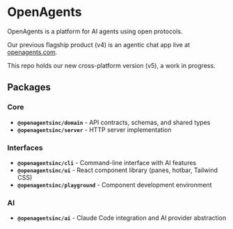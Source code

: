 # OpenAgents

OpenAgents is a platform for AI agents using open protocols.

Our previous flagship product (v4) is an agentic chat app live at [openagents.com](https://openagents.com).

This repo holds our new cross-platform version (v5), a work in progress.

## Packages

### Core
- **`@openagentsinc/domain`** - API contracts, schemas, and shared types
- **`@openagentsinc/server`** - HTTP server implementation

### Interfaces
- **`@openagentsinc/cli`** - Command-line interface with AI features
- **`@openagentsinc/ui`** - React component library (panes, hotbar, Tailwind CSS)
- **`@openagentsinc/playground`** - Component development environment

### AI
- **`@openagentsinc/ai`** - Claude Code integration and AI provider abstraction
